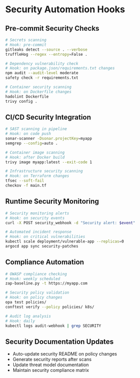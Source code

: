 # Security Automation Hooks

## Pre-commit Security Checks
```bash
# Secrets scanning
# Hook: pre-commit
gitleaks detect --source . --verbose
truffleHog --regex --entropy=False .

# Dependency vulnerability check
# Hook: on package.json/requirements.txt changes
npm audit --audit-level moderate
safety check -r requirements.txt

# Container security scanning
# Hook: on Dockerfile changes
hadolint Dockerfile
trivy config .
```

## CI/CD Security Integration
```bash
# SAST scanning in pipeline
# Hook: on code push
sonar-scanner -Dsonar.projectKey=myapp
semgrep --config=auto .

# Container image scanning
# Hook: after Docker build
trivy image myapp:latest --exit-code 1

# Infrastructure security scanning
# Hook: on Terraform changes
tfsec --soft-fail
checkov -f main.tf
```

## Runtime Security Monitoring
```bash
# Security monitoring alerts
# Hook: on security events
curl -X POST security_webhook -d "Security alert: $event"

# Automated incident response
# Hook: on critical vulnerabilities
kubectl scale deployment/vulnerable-app --replicas=0
argocd app sync security-patches
```

## Compliance Automation
```bash
# OWASP compliance checking
# Hook: weekly scheduled
zap-baseline.py -t https://myapp.com

# Security policy validation
# Hook: on policy changes
opa test policies/
conftest verify --policy policies/ k8s/

# Audit log analysis
# Hook: daily
kubectl logs audit-webhook | grep SECURITY
```

## Security Documentation Updates
- Auto-update security README on policy changes
- Generate security reports after scans
- Update threat model documentation
- Maintain security compliance matrix